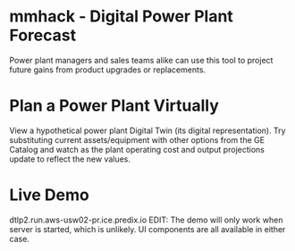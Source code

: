 # mmhack - Digital Power Plant Forecast
Power plant managers and sales teams alike can use this tool to project future gains from product upgrades or replacements. 

# Plan a Power Plant Virtually
View a hypothetical power plant Digital Twin (its digital representation).
Try substituting current assets/equipment with other options from the GE Catalog and watch as the plant operating cost and output projections update to reflect the new values.

# Live Demo
dtlp2.run.aws-usw02-pr.ice.predix.io
EDIT: The demo will only work when server is started, which is unlikely. UI components are all available in either case.


